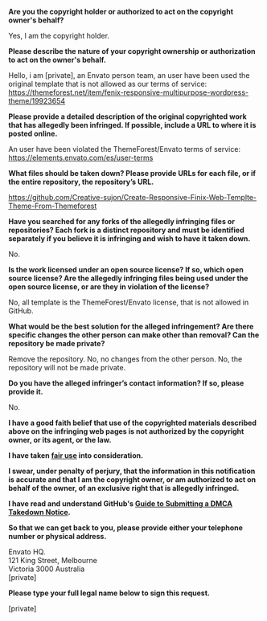 **Are you the copyright holder or authorized to act on the copyright owner's behalf?**

Yes, I am the copyright holder.

**Please describe the nature of your copyright ownership or authorization to act on the owner's behalf.**

Hello, i am [private], an Envato person team, an user have been used the original template that is not allowed as our terms of service: https://themeforest.net/item/fenix-responsive-multipurpose-wordpress-theme/19923654

**Please provide a detailed description of the original copyrighted work that has allegedly been infringed. If possible, include a URL to where it is posted online.**

An user have been violated the ThemeForest/Envato terms of service: https://elements.envato.com/es/user-terms

**What files should be taken down? Please provide URLs for each file, or if the entire repository, the repository’s URL.**

https://github.com/Creative-sujon/Create-Responsive-Finix-Web-Templte-Theme-From-Themeforest

**Have you searched for any forks of the allegedly infringing files or repositories? Each fork is a distinct repository and must be identified separately if you believe it is infringing and wish to have it taken down.**

No.

**Is the work licensed under an open source license? If so, which open source license? Are the allegedly infringing files being used under the open source license, or are they in violation of the license?**

No, all template is the ThemeForest/Envato license, that is not allowed in GitHub.

**What would be the best solution for the alleged infringement? Are there specific changes the other person can make other than removal? Can the repository be made private?**

Remove the repository. No, no changes from the other person. No, the repository will not be made private.

**Do you have the alleged infringer’s contact information? If so, please provide it.**

No.

**I have a good faith belief that use of the copyrighted materials described above on the infringing web pages is not authorized by the copyright owner, or its agent, or the law.**

**I have taken <a href="https://www.lumendatabase.org/topics/22">fair use</a> into consideration.**

**I swear, under penalty of perjury, that the information in this notification is accurate and that I am the copyright owner, or am authorized to act on behalf of the owner, of an exclusive right that is allegedly infringed.**

**I have read and understand GitHub's <a href="https://docs.github.com/articles/guide-to-submitting-a-dmca-takedown-notice/">Guide to Submitting a DMCA Takedown Notice</a>.**

**So that we can get back to you, please provide either your telephone number or physical address.**

Envato HQ.  
121 King Street, Melbourne  
Victoria 3000 Australia  
[private]   

**Please type your full legal name below to sign this request.**

[private]
